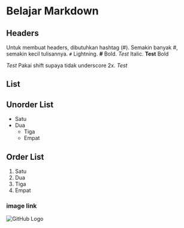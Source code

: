 # Belajar Markdown

## Headers

Untuk membuat headers, dibutuhkan hashtag (#). 
Semakin banyak #, semakin kecil tulisannya.
`#` Lightning.
**#** Bold.
_Test_ Italic.
__Test__ Bold

_Test_
Pakai shift supaya tidak underscore 2x.
_Test_

## List
## Unorder List
- Satu
- Dua
    - Tiga
    - Empat

## __Order List__
1. Satu
2. Dua
3. Tiga
4. Empat

### image link
![GitHub Logo](https://github.githubassets.com/images/modules/open_graph/github-logo.png)